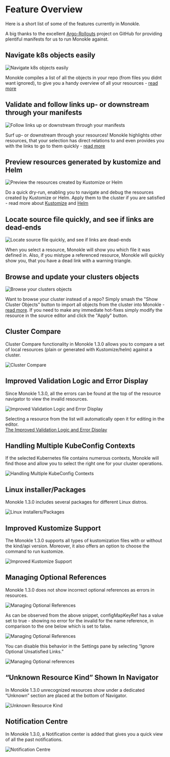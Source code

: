 # Feature Overview

Here is a short list of some of the features currently in Monokle.

A big thanks to the excellent [Argo-Rollouts](https://github.com/argoproj/argo-rollouts/) project on GitHub for
providing plentiful manifests for us to run Monokle against.

## Navigate k8s objects easily

![Navigate k8s objects easily](img/navigator.gif)

Monokle compiles a list of all the objects in your repo (from files you didnt want ignored), to give you a handy
overview of all your resources - [read more](resource-navigation.md)

## Validate and follow links up- or downstream through your manifests

![Follow links up or downstream through your manifests](img/upstream-downstream.gif)

Surf up- or downstream through your resources! Monokle highlights other resources, that your selection has direct
relations to and even provides you with the links to go to them quickly - [read more](resource-navigation.md)

## Preview resources generated by kustomize and Helm

![Preview the resources created by Kustomize or Helm](img/kustomization.gif)

Do a quick dry-run, enabling you to navigate and debug the resources created by Kustomize or Helm. Apply them to
the cluster if you are satisfied - read more about [Kustomize](kustomize.md) and [Helm](helm.md)

## Locate source file quickly, and see if links are dead-ends

![Locate source file quickly, and see if links are dead-ends](img/find-file-and-dead-links.gif)

When you select a resource, Monokle will show you which file it was defined in. Also, if you mistype a referenced
resource, Monokle will quickly show you, that you have a dead link with a warning triangle.

## Browse and update your clusters objects

![Browse your clusters objects](img/cluster-objects.gif)

Want to browse your cluster instead of a repo? Simply smash the "Show Cluster Objects" button to import all objects from
the cluster into Monokle - [read more](cluster-integration.md). If you need to make any immediate hot-fixes simply modify
the resource in the source editor and click the "Apply" button.

## Cluster Compare

Cluster Compare functionality in Monokle 1.3.0 allows you to compare a set of local resources (plain or generated with Kustomize/helm) against a cluster. 

![Cluster Compare](img/clustercompare-1.png)

##  Improved Validation Logic and Error Display

Since Monokle 1.3.0, all the errors can be found at the top of the resource navigator to view the invalid resources.  

![ Improved Validation Logic and Error Display](img/resource-navigator.png)

Selecting a resource from the list will automatically open it for editing in the editor.  
[The Improved Validation Logic and Error Display](img/resourcenavigator.gif)

## Handling Multiple KubeConfig Contexts

If the selected Kubernetes file contains numerous contexts, Monokle will find those and allow you to select the right one for your cluster operations. 

![Handling Multiple KubeConfig Contexts](img/selectcontext.png)

## Linux installer/Packages 

Monokle 1.3.0 includes several packages for different Linux distros. 

![Linux installers/Packages](img/linuxpackages.png)

## Improved Kustomize Support

The Monokle 1.3.0 supports all types of kustomization files with or without the kind/api version. Moreover, it also offers an option to choose the command to run kustomize.  

![Improved Kustomize Support](img/kustomizesupport.png)

## Managing Optional References 

Monokle 1.3.0 does not show incorrect optional references as errors in resources. 

![Managing Optional References](img/optionalreferences.png)

As can be observed from the above snippet, configMapKeyRef has a value set to true - showing no error for the invalid for the name reference, in comparison to the one below which is set to false.  

![Managing Optional References](img/optionalreferences2.png)

You can disable this behavior in the Settings pane by selecting “Ignore Optional Unsatisfied Links.” 

![Managing Optional references](img/optionalreferences3.png)

## “Unknown Resource Kind” Shown In Navigator 

In Monokle 1.3.0 unrecognized resources show under a dedicated “Unknown” section are placed at the bottom of Navigator. 

![Unknown Resource Kind](img/unknown.png)

## Notification Centre 

In Monokle 1.3.0, a Notification center is added that gives you a quick view of all the past notifications. 

![Notification Centre](img/notifications.png)
